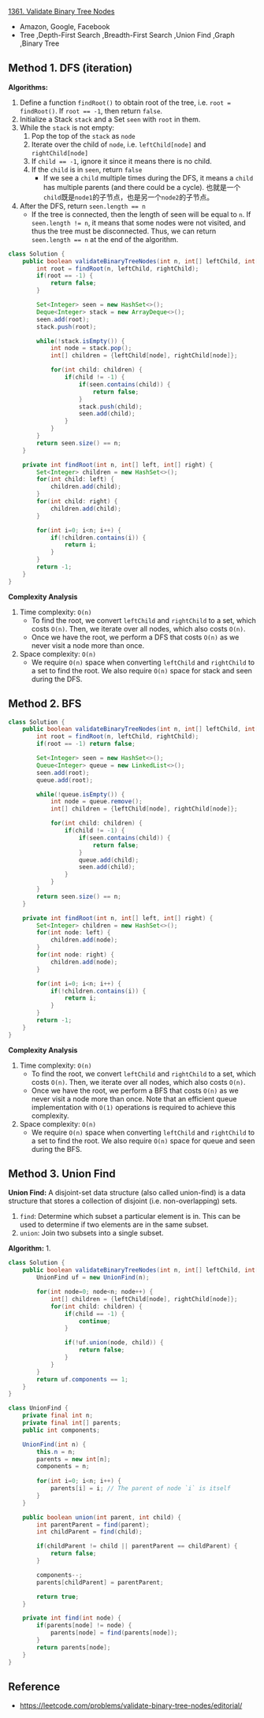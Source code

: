 [1361. Validate Binary Tree Nodes](https://leetcode.com/problems/validate-binary-tree-nodes/)


* Amazon, Google, Facebook
* Tree ,Depth-First Search ,Breadth-First Search ,Union Find ,Graph ,Binary Tree


## Method 1. DFS (iteration)
**Algorithms:**
1. Define a function `findRoot()` to obtain root of the tree, i.e. `root = findRoot()`. If `root == -1`, then return `false`.
2. Initialize a Stack `stack` and a Set `seen` with `root` in them.
3. While the `stack` is not empty:
    1. Pop the top of the `stack` as `node`
    2. Iterate over the child of `node`, i.e. `leftChild[node]` and `rightChild[node]`
    3. If `child == -1`, ignore it since it means there is no child.
    4. If the `child` is in `seen`, return `false`
        * If we see a `child` multiple times during the DFS, it means a `child` has multiple parents (and there could be a cycle). 也就是一个`child`既是`node1`的子节点，也是另一个`node2`的子节点。
4. After the DFS, return `seen.length == n`
    * If the tree is connected, then the length of seen will be equal to `n`. If `seen.length != n`, it means that some nodes were not visited, and thus the tree must be disconnected. Thus, we can return `seen.length == n` at the end of the algorithm.

```Java
class Solution {
    public boolean validateBinaryTreeNodes(int n, int[] leftChild, int[] rightChild) {
        int root = findRoot(n, leftChild, rightChild);
        if(root == -1) {
            return false;
        }

        Set<Integer> seen = new HashSet<>();
        Deque<Integer> stack = new ArrayDeque<>();
        seen.add(root);
        stack.push(root);

        while(!stack.isEmpty()) {
            int node = stack.pop();
            int[] children = {leftChild[node], rightChild[node]};

            for(int child: children) {
                if(child != -1) {
                    if(seen.contains(child)) {
                        return false;
                    }
                    stack.push(child);
                    seen.add(child);
                }
            }
        }
        return seen.size() == n;
    }

    private int findRoot(int n, int[] left, int[] right) {
        Set<Integer> children = new HashSet<>();
        for(int child: left) {
            children.add(child);
        }
        for(int child: right) {
            children.add(child);
        }

        for(int i=0; i<n; i++) {
            if(!children.contains(i)) {
                return i;
            }
        }
        return -1;
    }
}
```
**Complexity Analysis**
1. Time complexity: `O(n)`
    * To find the root, we convert `leftChild` and `rightChild` to a set, which costs `O(n)`. Then, we iterate over all nodes, which also costs `O(n)`.
    * Once we have the root, we perform a DFS that costs `O(n)` as we never visit a node more than once.
2. Space complexity: `O(n)`
    * We require `O(n)` space when converting `leftChild` and `rightChild` to a set to find the root. We also require `O(n)` space for stack and seen during the DFS.


## Method 2. BFS
```Java
class Solution {
    public boolean validateBinaryTreeNodes(int n, int[] leftChild, int[] rightChild) {
        int root = findRoot(n, leftChild, rightChild);
        if(root == -1) return false;

        Set<Integer> seen = new HashSet<>();
        Queue<Integer> queue = new LinkedList<>();
        seen.add(root);
        queue.add(root);

        while(!queue.isEmpty()) {
            int node = queue.remove();
            int[] children = {leftChild[node], rightChild[node]};

            for(int child: children) {
                if(child != -1) {
                    if(seen.contains(child)) {
                        return false;
                    }
                    queue.add(child);
                    seen.add(child);
                }
            }
        }
        return seen.size() == n;
    }

    private int findRoot(int n, int[] left, int[] right) {
        Set<Integer> children = new HashSet<>();
        for(int node: left) {
            children.add(node);
        }
        for(int node: right) {
            children.add(node);
        }

        for(int i=0; i<n; i++) {
            if(!children.contains(i)) {
                return i;
            }
        }
        return -1;
    }
}
```
**Complexity Analysis**
1. Time complexity: `O(n)`
    * To find the root, we convert `leftChild` and `rightChild` to a set, which costs `O(n)`. Then, we iterate over all nodes, which also costs `O(n)`.
    * Once we have the root, we perform a BFS that costs `O(n)` as we never visit a node more than once. Note that an efficient queue implementation with `O(1)` operations is required to achieve this complexity.
2. Space complexity: `O(n)`
    * We require `O(n)` space when converting `leftChild` and `rightChild` to a set to find the root. We also require `O(n)` space for queue and seen during the BFS.


## Method 3. Union Find
**Union Find:** A disjoint-set data structure (also called union-find) is a data structure that stores a collection of disjoint (i.e. non-overlapping) sets. 
1. `find`: Determine which subset a particular element is in. This can be used to determine if two elements are in the same subset.
2. `union`: Join two subsets into a single subset.


**Algorithm:**
1. 


```Java
class Solution {
    public boolean validateBinaryTreeNodes(int n, int[] leftChild, int[] rightChild) {
        UnionFind uf = new UnionFind(n);

        for(int node=0; node<n; node++) {
            int[] children = {leftChild[node], rightChild[node]};
            for(int child: children) {
                if(child == -1) {
                    continue;
                }

                if(!uf.union(node, child)) {
                    return false;
                }
            }
        }
        return uf.components == 1;
    }
}

class UnionFind {
    private final int n;
    private final int[] parents;
    public int components;

    UnionFind(int n) {
        this.n = n;
        parents = new int[n];
        components = n;
        
        for(int i=0; i<n; i++) {
            parents[i] = i; // The parent of node `i` is itself
        }
    }

    public boolean union(int parent, int child) {
        int parentParent = find(parent);
        int childParent = find(child);

        if(childParent != child || parentParent == childParent) {
            return false;
        }

        components--;
        parents[childParent] = parentParent;

        return true;
    }

    private int find(int node) {
        if(parents[node] != node) {
            parents[node] = find(parents[node]);
        }
        return parents[node];
    }
}
```


## Reference
* https://leetcode.com/problems/validate-binary-tree-nodes/editorial/